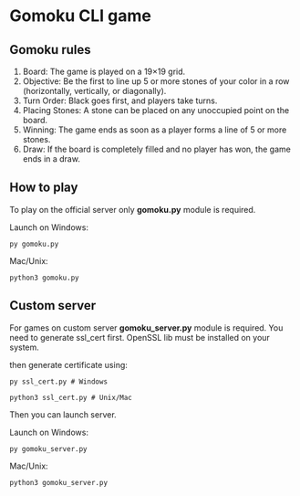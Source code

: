 Gomoku CLI game
==========

Gomoku rules
-----

1. Board: The game is played on a 19×19 grid.  
2. Objective: Be the first to line up 5 or more stones of your color in a row (horizontally, vertically, or diagonally).  
3. Turn Order: Black goes first, and players take turns.  
4. Placing Stones: A stone can be placed on any unoccupied point on the board.  
5. Winning: The game ends as soon as a player forms a line of 5 or more stones.  
6. Draw: If the board is completely filled and no player has won, the game ends in a draw.

How to play
-----------

To play on the official server only **gomoku.py** module is required.

Launch on Windows:
```
py gomoku.py
```

Mac/Unix:
```
python3 gomoku.py
```

Custom server
-------------

For games on custom server **gomoku_server.py** module is required.
You need to generate ssl_cert first.
OpenSSL lib must be installed on your system.

then generate certificate using:
```
py ssl_cert.py # Windows

python3 ssl_cert.py # Unix/Mac
```

Then you can launch server.

Launch on Windows:
```
py gomoku_server.py
```

Mac/Unix:
```
python3 gomoku_server.py
```
